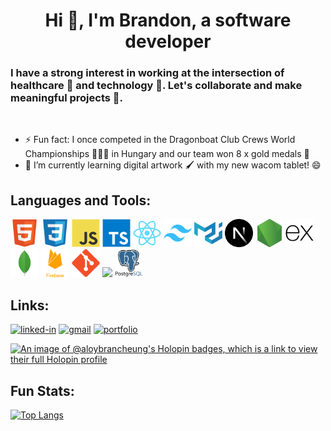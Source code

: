 <h1 align="center">Hi 👋, I'm Brandon, a software developer</h1>
<h3 align="left">I have a strong interest in working at the intersection of healthcare 🏥 and technology 📱. Let's collaborate and make meaningful projects 🤝. 
</h3>
<br>


- ⚡ Fun fact: I once competed in the Dragonboat Club Crews World Championships 🐉🚣‍♂️ in Hungary and our team won 8 x gold medals 🥇
- 🌱 I’m currently learning digital artwork 🖌️ with my new wacom tablet! 😄

## Languages and Tools:
<p align="left">
  <img width="45px" src="https://raw.githubusercontent.com/devicons/devicon/c5378d6c2510ffa0b3e4475af95618a8048d6cf1/icons/html5/html5-original.svg">
  <img width="45px" src="https://raw.githubusercontent.com/devicons/devicon/master/icons/css3/css3-original.svg">
  <img width="45px" src="https://raw.githubusercontent.com/devicons/devicon/master/icons/javascript/javascript-original.svg">
  <img width="45px" src="https://raw.githubusercontent.com/devicons/devicon/master/icons/typescript/typescript-original.svg">
  <img width="45px" src="https://raw.githubusercontent.com/devicons/devicon/master/icons/react/react-original.svg">
  <img width="45px" src="https://raw.githubusercontent.com/devicons/devicon/master/icons/tailwindcss/tailwindcss-original.svg">
  <img width="45px" src="https://github.com/devicons/devicon/blob/master/icons/materialui/materialui-original.svg">
  <img width="45px" src="https://raw.githubusercontent.com/devicons/devicon/master/icons/nextjs/nextjs-original.svg">
  <img width="45px" src="https://raw.githubusercontent.com/devicons/devicon/c5378d6c2510ffa0b3e4475af95618a8048d6cf1/icons/nodejs/nodejs-original.svg">
  <img width="45px" src="https://raw.githubusercontent.com/devicons/devicon/master/icons/express/express-original.svg">
  <img width="45px" src="https://raw.githubusercontent.com/devicons/devicon/master/icons/mongodb/mongodb-original.svg">
  <img width="45px" src="https://raw.githubusercontent.com/devicons/devicon/master/icons/firebase/firebase-plain-wordmark.svg">
  <img width="45px" src="https://raw.githubusercontent.com/devicons/devicon/c5378d6c2510ffa0b3e4475af95618a8048d6cf1/icons/git/git-original.svg">
  <img width="225px" src="https://seeklogo.com/images/R/react-query-logo-C39051C9CD-seeklogo.com.png">
  <img width="45px" src="https://raw.githubusercontent.com/devicons/devicon/master/icons/postgresql/postgresql-original-wordmark.svg">
</p>

## Links:
[![linked-in](https://img.shields.io/badge/Linked_In-0077B5?style=for-the-badge&logo=LinkedIn&logoColor=white)](https://www.linkedin.com/in/aloysiuscheung/)
[![gmail](https://img.shields.io/badge/Mail-1196AD?style=for-the-badge&logo=Gmail&logoColor=white)](mailto:brandon.cheung.dev@gmail.com)
[![portfolio](https://img.shields.io/badge/Portfolio-00C7B7?style=for-the-badge&logo=aboutdotme&logoColor=white)](https://www.brandoncheung.dev/)

[![An image of @aloybrancheung's Holopin badges, which is a link to view their full Holopin profile](https://holopin.me/aloybrancheung)](https://holopin.io/@aloybrancheung)

## Fun Stats: 
[![Top Langs](https://github-readme-stats.vercel.app/api/top-langs/?username=AloyBranCheung&layout=compact&theme=radical)](https://github.com/anuraghazra/github-readme-stats)



<!--
**import-turtle/import-turtle** is a ✨ _special_ ✨ repository because its `README.md` (this file) appears on your GitHub profile.

Here are some ideas to get you started:

- 🔭 I’m currently working on ...
- 🌱 I’m currently learning ...
- 👯 I’m looking to collaborate on ...
- 🤔 I’m looking for help with ...
- 💬 Ask me about ...
- 📫 How to reach me: ...
- 😄 Pronouns: ...
- ⚡ Fun fact: ...
-->
